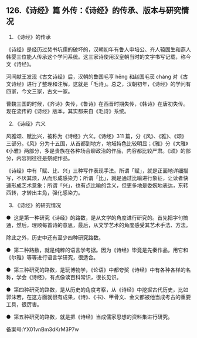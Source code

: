 ## 126.《诗经》篇 外传：《诗经》的传承、版本与研究情况
1. 《诗经》的传承


《诗经》是经历过焚书坑儒的破坏的，汉朝初年有鲁人申培公、齐人辕固生和燕人韩婴三位能人传承这个学问系统。这三家诗使用汉皇朝当时的文字书写记载，称今文《诗经》。


河间献王发现《古文诗经》后，汉朝的鲁国毛亨 hēng 和赵国毛苌 cháng 对《古文诗经》进行了整理和注解，这就是「毛诗」。总之，汉朝初年，《诗经》的学问有四家，今文三家，古文一家。


曹魏三国的时候，《齐诗》失传，《鲁诗》在西晋时期失传，《韩诗》在唐初失传。现在流传的《诗经》版本，其实都来自《毛诗》系统。


2. 《诗经》六义


风雅颂、赋比兴，被称为《诗经》六义。《诗经》311 篇，分《风》、《雅》、《颂》三部分。《风》分为十五国，从首都到地方，地域特色比较明显；《雅》分《大雅》《小雅》两部分，多是贵族在各种场合聊政治的作品，内容都比较严肃。《颂》的部分，内容则往往是祭祀作品。


《诗经》中有「赋、比、兴」三种写作表现手法。所谓「赋」，就是正面地详细描写，不厌其烦，从而形成感染力；所谓「比」，就是通过比喻进行象征，让读者快速形成艺术意象；所谓「兴」，也有点比喻的含义，但更多地是委婉地表达，东转西转，才转出主角，强化感染力。


3. 《诗经》的研究情况


●  这是第一种研究《诗经》的路数，是从文学的角度进行研究的。首先把字句搞通，然后，理顺每首诗的意思，最后，从文学艺术的角度感受其艺术手法、方法。


除此之外，历史中还有至少四种研究路数。


●  第二种路数，就是纯粹的语言学考据。因为《诗经》毕竟是先秦作品，用它和《尔雅》等等进行语言学研究，很适合。


●  第三种研究的路数，是玩博物学，《论语》中都夸奖《诗经》中有各种各样的名称，学会《诗经》，有点像读百科常识，很长见识。


●  第四种研究的路数，是从历史的角度考察，从《诗经》中挖掘古代历史，比如郭沫若，在这方面就很有成果，《诗》、《书》、甲骨文、金文都被他当成考古的重要工具，很厉害。


●  第五种研究的路数，就是把《诗经》当成儒家思想的资料集进行研究。


备案号:YX01vnBm3dKrM3P7w

